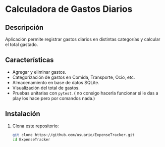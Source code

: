 # Calculadora de Gastos Diarios

## Descripción
Aplicación permite registrar gastos diarios en distintas categorías y calcular el total gastado.

## Características
- Agregar y eliminar gastos.
- Categorización de gastos en Comida, Transporte, Ocio, etc.
- Almacenamiento en base de datos SQLite.
- Visualización del total de gastos.
- Pruebas unitarias con `pytest`. ( no consigo hacerla funcionar si le das a play los hace pero por comandos nada.)

## Instalación
1. Clona este repositorio:
   ```sh
   git clone https://github.com/usuario/ExpenseTracker.git
   cd ExpenseTracker
